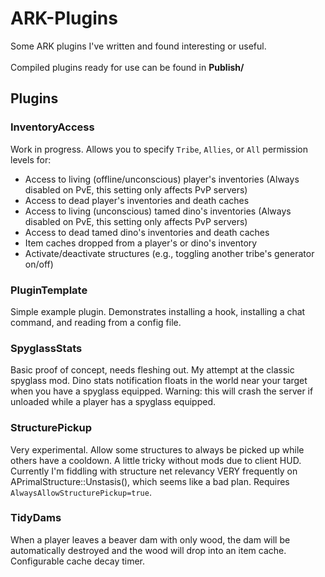 # ARK-Plugins
Some ARK plugins I've written and found interesting or useful.<br/><br/>
Compiled plugins ready for use can be found in **Publish/**
## Plugins
### InventoryAccess
Work in progress. Allows you to specify `Tribe`, `Allies`, or `All` permission levels for:
- Access to living (offline/unconscious) player's inventories (Always disabled on PvE, this setting only affects PvP servers)
- Access to dead player's inventories and death caches
- Access to living (unconscious) tamed dino's inventories (Always disabled on PvE, this setting only affects PvP servers)
- Access to dead tamed dino's inventories and death caches
- Item caches dropped from a player's or dino's inventory
- Activate/deactivate structures (e.g., toggling another tribe's generator on/off)
### PluginTemplate
Simple example plugin. Demonstrates installing a hook, installing a chat command, and reading from a config file.
### SpyglassStats
Basic proof of concept, needs fleshing out. My attempt at the classic spyglass mod. Dino stats notification floats in the world near your target when you have a spyglass equipped. Warning: this will crash the server if unloaded while a player has a spyglass equipped.
### StructurePickup
Very experimental. Allow some structures to always be picked up while others have a cooldown. A little tricky without mods due to client HUD. Currently I'm fiddling with structure net relevancy VERY frequently on APrimalStructure::Unstasis(), which seems like a bad plan. Requires `AlwaysAllowStructurePickup=true`.
### TidyDams
When a player leaves a beaver dam with only wood, the dam will be automatically destroyed and the wood will drop into an item cache. Configurable cache decay timer.
